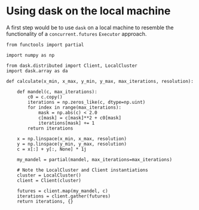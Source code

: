 # Using dask on the local machine

A first step would be to use `dask` on a local machine to resemble the functionality of a `concurrent.futures` `Executor` approach.

```{code} python
from functools import partial

import numpy as np
```

```{code} python
from dask.distributed import Client, LocalCluster
import dask.array as da
```

```{code} python
def calculate(x_min, x_max, y_min, y_max, max_iterations, resolution):

    def mandel(c, max_iterations):
        c0 = c.copy()
        iterations = np.zeros_like(c, dtype=np.uint)
        for index in range(max_iterations):
            mask = np.abs(c) < 2.0
            c[mask] = c[mask]**2 + c0[mask]
            iterations[mask] += 1
        return iterations

    x = np.linspace(x_min, x_max, resolution)
    y = np.linspace(y_min, y_max, resolution)
    c = x[:] + y[:, None] * 1j

    my_mandel = partial(mandel, max_iterations=max_iterations)

    # Note the LocalCluster and Client instantiations
    cluster = LocalCluster()
    client = Client(cluster)

    futures = client.map(my_mandel, c)
    iterations = client.gather(futures)
    return iterations, {}
```
